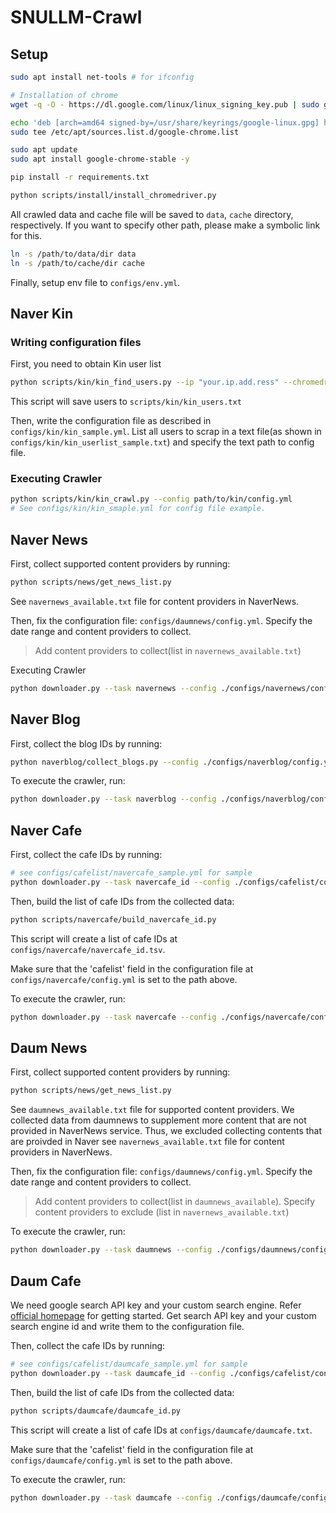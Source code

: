 # SNULLM-Crawl

## Setup

```bash
sudo apt install net-tools # for ifconfig

# Installation of chrome
wget -q -O - https://dl.google.com/linux/linux_signing_key.pub | sudo gpg --dearmor -o /usr/share/keyrings/google-linux.gpg

echo 'deb [arch=amd64 signed-by=/usr/share/keyrings/google-linux.gpg] http://dl.google.com/linux/chrome/deb/ stable main' | \
sudo tee /etc/apt/sources.list.d/google-chrome.list

sudo apt update
sudo apt install google-chrome-stable -y

pip install -r requirements.txt

python scripts/install/install_chromedriver.py
```

All crawled data and cache file will be saved to `data`, `cache` directory, respectively.
If you want to specify other path, please make a symbolic link for this.

```bash
ln -s /path/to/data/dir data
ln -s /path/to/cache/dir cache
```

Finally, setup env file to `configs/env.yml`.

## Naver Kin

### Writing configuration files

First, you need to obtain Kin user list

```bash
python scripts/kin/kin_find_users.py --ip "your.ip.add.ress" --chromedriver /path/to/chromedriver
```

This script will save users to `scripts/kin/kin_users.txt`

Then, write the configuration file as described in `configs/kin/kin_sample.yml`.
List all users to scrap in a text file(as shown in `configs/kin/kin_userlist_sample.txt`) and specify the text path to config file.



### Executing Crawler

```bash
python scripts/kin/kin_crawl.py --config path/to/kin/config.yml
# See configs/kin/kin_smaple.yml for config file example.
```


## Naver News

First, collect supported content providers by running:

```bash
python scripts/news/get_news_list.py
```

See `navernews_available.txt` file for content providers in NaverNews.

Then, fix the configuration file: `configs/daumnews/config.yml`. Specify the date range and content providers to collect.

> Add content providers to collect(list in `navernews_available.txt`)

Executing Crawler

``` bash
python downloader.py --task navernews --config ./configs/navernews/config.yml
```

## Naver Blog

First, collect the blog IDs by running:

```bash 
python naverblog/collect_blogs.py --config ./configs/naverblog/config.yml
```

To execute the crawler, run:

``` bash
python downloader.py --task naverblog --config ./configs/naverblog/config.yml
```


## Naver Cafe

First, collect the cafe IDs by running:

```bash 
# see configs/cafelist/navercafe_sample.yml for sample
python downloader.py --task navercafe_id --config ./configs/cafelist/config.yml
```

Then, build the list of cafe IDs from the collected data:

```bash
python scripts/navercafe/build_navercafe_id.py
```
This script will create a list of cafe IDs at `configs/navercafe/navercafe_id.tsv`.

Make sure that the 'cafelist' field in the configuration file at `configs/navercafe/config.yml` is set to the path above.

To execute the crawler, run:

``` bash
python downloader.py --task navercafe --config ./configs/navercafe/config.yml
```


## Daum News

First, collect supported content providers by running:

```bash
python scripts/news/get_news_list.py
```

See `daumnews_available.txt` file for supported content providers.
We collected data from daumnews to supplement more content that are not provided in NaverNews service.
Thus, we excluded collecting contents that are proivded in Naver  see `navernews_available.txt` file for content providers in NaverNews.

Then, fix the configuration file: `configs/daumnews/config.yml`. Specify the date range and content providers to collect.

> Add content providers to collect(list in `daumnews_available`). Specify content providers to exclude (list in `navernews_available.txt`)

To execute the crawler, run:

``` bash
python downloader.py --task daumnews --config ./configs/daumnews/config.yml
```


## Daum Cafe

We need google search API key and your custom search engine.
Refer [official homepage](https://programmablesearchengine.google.com/about/) for getting started.
Get search API key and your custom search engine id and write them to the configuration file.

Then, collect the cafe IDs by running:

```bash 
# see configs/cafelist/daumcafe_sample.yml for sample
python downloader.py --task daumcafe_id --config ./configs/cafelist/config.yml
```

Then, build the list of cafe IDs from the collected data:

```bash
python scripts/daumcafe/daumcafe_id.py
```
This script will create a list of cafe IDs at `configs/daumcafe/daumcafe.txt`.

Make sure that the 'cafelist' field in the configuration file at `configs/daumcafe/config.yml` is set to the path above.

To execute the crawler, run:
``` bash
python downloader.py --task daumcafe --config ./configs/daumcafe/config.yml
```
